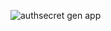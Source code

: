 ![authsecret gen app](https://github.com/akinleyeisrael/openssl/assets/41457034/5dcc42c5-25d0-4c8e-a58c-1681164f1b83)
